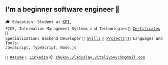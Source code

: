 ## I'm a beginner software engineer 🎯

<code>🎓 Education: Student at [KPI](https://kpi.ua/), FICE, Information Management Systems and Technologies</code>
<code>💼 [Certificates](CERTIFICATES.md)</code><br>
<code>👷 Specialization: Backend Developer</code>
<code>🔧 [Skills](SKILLS.md)</code>
<code>🎲 [Projects](PROJECTS.md)</code>
<code>🧑‍💻 Languages and Tools: JavaScript, TypeScript, Node.js</code><br>

<code>📝 [Resume](#)</code>
<code>🥋 [LinkedIn](https://www.linkedin.com/in/vladyslav-zhukov-946b31342/)</code>
<code>📫 [zhukov.vladyslav.vitaliyovych@gmail.com
](mailto:zhukov.vladyslav.vitaliyovych@gmail.com)</code>

